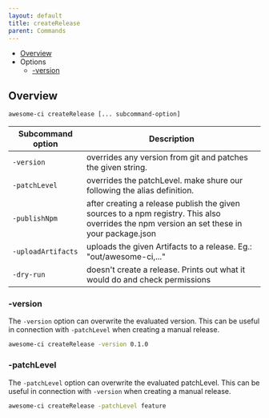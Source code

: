 ```yaml
---
layout: default
title: createRelease
parent: Commands
---
```



- [Overview](#overview)
- Options
  - [-version](#-version)

## Overview

```bash
awesome-ci createRelease [... subcommand-option]
```

| Subcommand option   | Description                                                                 |
| ------------------- | --------------------------------------------------------------------------- |
| `-version`          | overrides any version from git and patches the given string.                |
| `-patchLevel`       | overrides the patchLevel. make shure our following the alias definition.    |
| `-publishNpm`       | after creating a release publish the given sources to a npm registry. This also overrides the npm version an set these in your package.json |
| `-uploadArtifacts`  | uploads the given Artifacts to a release. Eg.: "out/awesome-ci,..."         |
| `-dry-run`          | doesn't create a release. Prints out what it would do and check permissions |


### -version

The `-version` option can overwrite the evaluated version.
This can be useful in connection with `-patchLevel` when creating a manual release.

```bash
awesome-ci createRelease -version 0.1.0
```

### -patchLevel

The `-patchLevel` option can overwrite the evaluated patchLevel.
This can be useful in connection with `-version` when creating a manual release.

```bash
awesome-ci createRelease -patchLevel feature
```